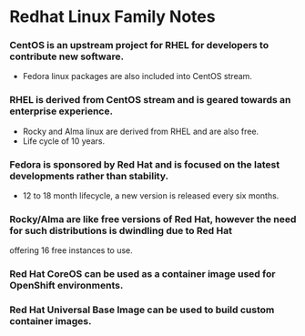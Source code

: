 # Redhat Linux Family Notes

### CentOS is an upstream project for RHEL for developers to contribute new software.
- Fedora linux packages are also included into CentOS stream.

### RHEL is derived from CentOS stream and is geared towards an enterprise experience. 
- Rocky and Alma linux are derived from RHEL and are also free.
- Life cycle of 10 years.

### Fedora is sponsored by Red Hat and is focused on the latest developments rather than stability. 
- 12 to 18 month lifecycle, a new version is released every six months.

### Rocky/Alma are like free versions of Red Hat, however the need for such distributions is dwindling due to Red Hat
offering 16 free instances to use.

### Red Hat CoreOS can be used as a container image used for OpenShift environments.

### Red Hat Universal Base Image can be used to build custom container images.
